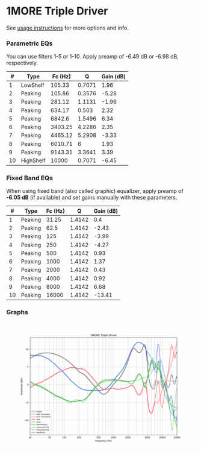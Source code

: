 # 1MORE Triple Driver
See [usage instructions](https://github.com/jaakkopasanen/AutoEq#usage) for more options and info.

### Parametric EQs
You can use filters 1-5 or 1-10. Apply preamp of -6.49 dB or -6.98 dB, respectively.

|   # | Type      |   Fc (Hz) |      Q |   Gain (dB) |
|-----|-----------|-----------|--------|-------------|
|   1 | LowShelf  |    105.33 | 0.7071 |        1.96 |
|   2 | Peaking   |    105.86 | 0.3576 |       -5.28 |
|   3 | Peaking   |    281.12 | 1.1131 |       -1.96 |
|   4 | Peaking   |    634.17 | 0.503  |        2.32 |
|   5 | Peaking   |   6842.6  | 1.5496 |        6.34 |
|   6 | Peaking   |   3403.25 | 4.2286 |        2.35 |
|   7 | Peaking   |   4465.12 | 5.2908 |       -3.33 |
|   8 | Peaking   |   6010.71 | 6      |        1.93 |
|   9 | Peaking   |   9143.31 | 3.3641 |        3.39 |
|  10 | HighShelf |  10000    | 0.7071 |       -6.45 |

### Fixed Band EQs
When using fixed band (also called graphic) equalizer, apply preamp of **-6.05 dB** (if available) and set gains manually with these parameters.

|   # | Type    |   Fc (Hz) |      Q |   Gain (dB) |
|-----|---------|-----------|--------|-------------|
|   1 | Peaking |     31.25 | 1.4142 |        0.4  |
|   2 | Peaking |     62.5  | 1.4142 |       -2.43 |
|   3 | Peaking |    125    | 1.4142 |       -3.99 |
|   4 | Peaking |    250    | 1.4142 |       -4.27 |
|   5 | Peaking |    500    | 1.4142 |        0.93 |
|   6 | Peaking |   1000    | 1.4142 |        1.37 |
|   7 | Peaking |   2000    | 1.4142 |        0.43 |
|   8 | Peaking |   4000    | 1.4142 |        0.92 |
|   9 | Peaking |   8000    | 1.4142 |        6.68 |
|  10 | Peaking |  16000    | 1.4142 |      -13.41 |

### Graphs
![](./1MORE%20Triple%20Driver.png)
